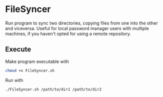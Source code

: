 # FileSyncer
Run program to sync two directories, copying files from one into the other and viceversa. Useful for local password manager users with multiple machines, if you haven't opted for using a remote repository.
## Execute
Make program executable with
```bash
chmod +x FileSyncer.sh
```

Run with
```
./FileSyncer.sh /path/to/dir1 /path/to/dir2
```
